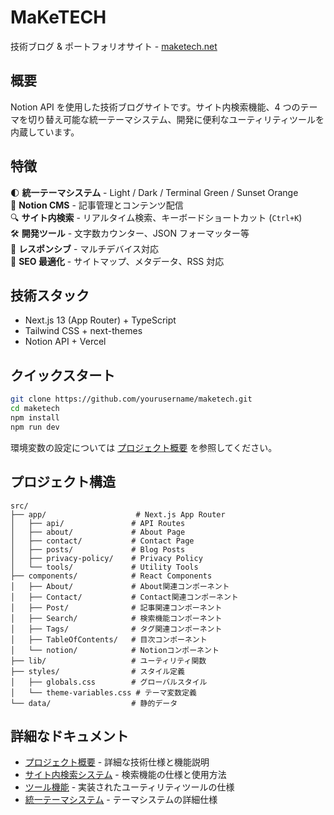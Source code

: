 # MaKeTECH

技術ブログ & ポートフォリオサイト - [maketech.net](https://maketech.net)

## 概要

Notion API を使用した技術ブログサイトです。サイト内検索機能、4 つのテーマを切り替え可能な統一テーマシステム、開発に便利なユーティリティツールを内蔵しています。

## 特徴

🌓 **統一テーマシステム** - Light / Dark / Terminal Green / Sunset Orange  
📝 **Notion CMS** - 記事管理とコンテンツ配信  
🔍 **サイト内検索** - リアルタイム検索、キーボードショートカット (`Ctrl+K`)  
🛠️ **開発ツール** - 文字数カウンター、JSON フォーマッター等  
📱 **レスポンシブ** - マルチデバイス対応  
🎯 **SEO 最適化** - サイトマップ、メタデータ、RSS 対応

## 技術スタック

- Next.js 13 (App Router) + TypeScript
- Tailwind CSS + next-themes
- Notion API + Vercel

## クイックスタート

```bash
git clone https://github.com/yourusername/maketech.git
cd maketech
npm install
npm run dev
```

環境変数の設定については [プロジェクト概要](./overview.md) を参照してください。

## プロジェクト構造

```
src/
├── app/                    # Next.js App Router
│   ├── api/               # API Routes
│   ├── about/             # About Page
│   ├── contact/           # Contact Page
│   ├── posts/             # Blog Posts
│   ├── privacy-policy/    # Privacy Policy
│   └── tools/             # Utility Tools
├── components/            # React Components
│   ├── About/             # About関連コンポーネント
│   ├── Contact/           # Contact関連コンポーネント
│   ├── Post/              # 記事関連コンポーネント
│   ├── Search/            # 検索機能コンポーネント
│   ├── Tags/              # タグ関連コンポーネント
│   ├── TableOfContents/   # 目次コンポーネント
│   └── notion/            # Notionコンポーネント
├── lib/                   # ユーティリティ関数
├── styles/                # スタイル定義
│   ├── globals.css        # グローバルスタイル
│   └── theme-variables.css # テーマ変数定義
└── data/                  # 静的データ
```

## 詳細なドキュメント

- [プロジェクト概要](./overview.md) - 詳細な技術仕様と機能説明
- [サイト内検索システム](./docs/search-system.md) - 検索機能の仕様と使用方法
- [ツール機能](./docs/tools.md) - 実装されたユーティリティツールの仕様
- [統一テーマシステム](./docs/theme-system.md) - テーマシステムの詳細仕様
